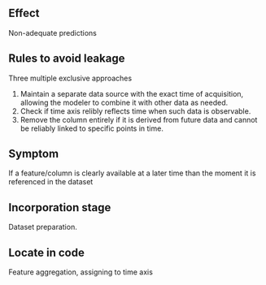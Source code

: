 ## Effect
Non-adequate predictions
## Rules to avoid leakage
Three multiple exclusive approaches
1) Maintain a separate data source with the exact time of acquisition, allowing the modeler to combine it with other data as needed.
2) Check if time axis relibly reflects time when such data is observable.
3) Remove the column entirely if it is derived from future data and cannot be reliably linked to specific points in time.
## Symptom
If a feature/column is clearly available at a later time than the moment it is referenced in the dataset
## Incorporation stage
Dataset preparation.
## Locate in code 
Feature aggregation, assigning to time axis

